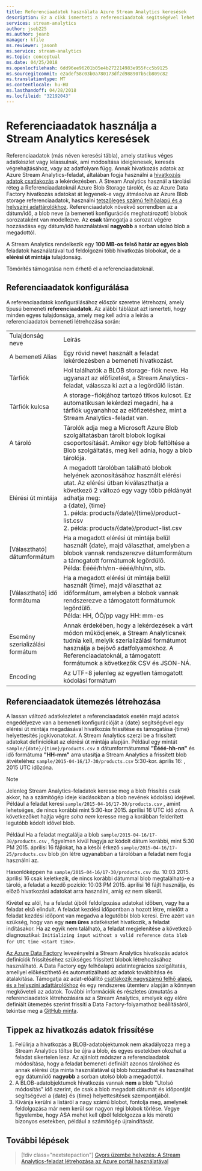 ```yaml
---
title: Referenciaadatok használata Azure Stream Analytics keresések
description: Ez a cikk ismerteti a referenciaadatok segítségével lehet megkeresni vagy a lekérdezés egy Azure Stream Analytics-feladat adatainak.
services: stream-analytics
author: jseb225
ms.author: jeanb
manager: kfile
ms.reviewer: jasonh
ms.service: stream-analytics
ms.topic: conceptual
ms.date: 04/25/2018
ms.openlocfilehash: 6dd96ee96201b05e4b272214983e955fcc5b9125
ms.sourcegitcommit: e2adef58c03b0a780173df2d988907b5cb809c82
ms.translationtype: MT
ms.contentlocale: hu-HU
ms.lasthandoff: 04/28/2018
ms.locfileid: "32192043"
---
```

# <a name="using-reference-data-for-lookups-in-stream-analytics"></a>Referenciaadatok használja a Stream Analytics keresések
Referenciaadatok (más néven keresési tábla), amely statikus véges adatkészlet vagy lelassulnak, ami módosítása ideiglenesek, keresés végrehajtásához, vagy az adatfolyam függ. Annak hivatkozás adatok az Azure Stream Analytics-feladat, általában fogja használni a [hivatkozás adatok csatlakozás](https://msdn.microsoft.com/library/azure/dn949258.aspx) a lekérdezésben. A Stream Analytics használ a tárolási réteg a Referenciaadatoknál Azure Blob Storage tárolót, és az Azure Data Factory hivatkozás adatokat át legyenek-e vagy átmásolva az Azure Blob storage referenciaadatok, használni [tetszőleges számú felhőalapú és a helyszíni adattárolókhoz](../data-factory/copy-activity-overview.md). Referenciaadatok növekvő sorrendben az a dátum/idő, a blob neve (a bemeneti konfigurációs meghatározott) blobok sorozataként van modellezve. Az **csak** támogatja a sorozat végére hozzáadása egy dátum/idő használatával **nagyobb** a sorban utolsó blob a megadottól.

A Stream Analytics rendelkezik egy **100 MB-os felső határ az egyes blob** feladatok használatával tud feldolgozni több hivatkozás blobokat, de a **elérési út mintája** tulajdonság.

Tömörítés támogatása nem érhető el a referenciaadatoknál. 

## <a name="configuring-reference-data"></a>Referenciaadatok konfigurálása
A referenciaadatok konfigurálásához először szeretne létrehozni, amely típusú bemeneti **referenciaadatok**. Az alábbi táblázat azt ismerteti, hogy minden egyes tulajdonsága, amely meg kell adnia a leírás a referenciaadatok bemeneti létrehozása során:


<table>
<tbody>
<tr>
<td>Tulajdonság neve</td>
<td>Leírás</td>
</tr>
<tr>
<td>A bemeneti Alias</td>
<td>Egy rövid nevet használt a feladat lekérdezésben a bemeneti hivatkozást.</td>
</tr>
<tr>
<td>Tárfiók</td>
<td>Hol találhatók a BLOB storage-fiók neve. Ha ugyanazt az előfizetést, a Stream Analytics-feladat, válassza ki azt a a legördülő listán.</td>
</tr>
<tr>
<td>Tárfiók kulcsa</td>
<td>A storage-fiókjához tartozó titkos kulcsot. Ez automatikusan lekérdezi megadni, ha a tárfiók ugyanahhoz az előfizetéshez, mint a Stream Analytics-feladat van.</td>
</tr>
<tr>
<td>A tároló</td>
<td>Tárolók adja meg a Microsoft Azure Blob szolgáltatásban tárolt blobok logikai csoportosítását. Amikor egy blob feltöltése a Blob szolgáltatás, meg kell adnia, hogy a blob tárolója.</td>
</tr>
<tr>
<td>Elérési út mintája</td>
<td>A megadott tárolóban található blobok helyének azonosításához használt elérési utat. Az elérési útban kiválaszthatja a következő 2 változó egy vagy több példányát adhatja meg:<BR>a {date}, {time}<BR>1. példa: products/{date}/{time}/product-list.csv<BR>2. példa: products/{date}/product-list.csv
</tr>
<tr>
<td>[Választható] dátumformátum</td>
<td>Ha a megadott elérési út mintája belül használt {date}, majd választhat, amelyben a blobok vannak rendszerezve dátumformátum a támogatott formátumok legördülő.<BR>Példa: Éééé/hh/nn-éééé/hh/nn, stb.</td>
</tr>
<tr>
<td>[Választható] idő formátuma</td>
<td>Ha a megadott elérési út mintája belül használt {time}, majd választhat az időformátum, amelyben a blobok vannak rendszerezve a támogatott formátumok legördülő.<BR>Példa: HH, ÓÓ/pp vagy HH: mm-es</td>
</tr>
<tr>
<td>Esemény szerializálási formátum</td>
<td>Annak érdekében, hogy a lekérdezések a várt módon működjenek, a Stream Analyticsnek tudnia kell, melyik szerializálási formátumot használja a bejövő adatfolyamokhoz. A Referenciaadatoknál, a támogatott formátumok a következők CSV és JSON-NÁ.</td>
</tr>
<tr>
<td>Encoding</td>
<td>Az UTF-8 jelenleg az egyetlen támogatott kódolási formátum</td>
</tr>
</tbody>
</table>

## <a name="generating-reference-data-on-a-schedule"></a>Referenciaadatok ütemezés létrehozása
A lassan változó adatkészletet a referenciaadatok esetén majd adatok engedélyezve van a bemeneti konfigurációját a {date} segítségével egy elérési út mintája megadásával hivatkozás frissítése és támogatása {time} helyettesítés jogkivonatokat. A Stream Analytics szerzi be a frissített adatokat definíciókat az elérési út mintája alapján. Például egy mintát `sample/{date}/{time}/products.csv` a dátumformátummal **"Éééé-hh-nn"** és idő formátuma **"HH-mm"** arra utasítja a Stream Analytics a frissített blob átvételéhez `sample/2015-04-16/17-30/products.csv` 5:30-kor. április 16: , 2015 UTC időzóna.

> [!NOTE]
> Jelenleg Stream Analytics-feladatok keresse meg a blob frissítés csak akkor, ha a számítógép ideje kiadásokban a blob nevének kódolású idejével. Például a feladat keresi `sample/2015-04-16/17-30/products.csv` , amint lehetséges, de nincs korábbi mint 5:30-kor 2015. áprilisi 16 UTC idő zóna. A következőket hajtja végre *soha nem* keresse meg a korábban felderített legutóbb kódolt idővel blob.
> 
> Például Ha a feladat megtalálja a blob `sample/2015-04-16/17-30/products.csv` , figyelmen kívül hagyja az kódolt dátum korábbi, mint 5:30 PM 2015. áprilisi 16 fájlokat, ha a késői érkező `sample/2015-04-16/17-25/products.csv` blob jön létre ugyanabban a tárolóban a feladat nem fogja használni az.
> 
> Hasonlóképpen ha `sample/2015-04-16/17-30/products.csv` du. 10:03 2015. áprilisi 16 csak keletkezik, de nincs korábbi dátummal blob megtalálható-e a tároló, a feladat a kezdő pozíció: 10:03 PM 2015. áprilisi 16 fájlt használja, és előző hivatkozási adatokat arra használni, amíg ez nem sikerül.
> 
> Kivétel ez alól, ha a feladat újbóli feldolgozása adatokat időben, vagy ha a feladat első elindult. A feladat kezdési időpontban a hozott létre, mielőtt a feladat kezdési időpont van megadva a legutóbbi blob keresi. Erre azért van szükség, hogy van egy **nem üres** adatkészlet hivatkozik, a feladat indításakor. Ha az egyik nem található, a feladat megjelenítése a következő diagnosztikai: `Initializing input without a valid reference data blob for UTC time <start time>`.
> 
> 

[Az Azure Data Factory](https://azure.microsoft.com/documentation/services/data-factory/) levezényelni a Stream Analytics hivatkozás adatok definíciók frissítéséhez szükséges frissített blobok létrehozásához használható. A Data Factory egy felhőalapú adatintegrációs szolgáltatás, amellyel előkészíthető és automatizálható az adatok továbbítása és átalakítása. Támogatja az adat-előállító [csatlakozik nagyszámú felhő alapú, és a helyszíni adattárolókhoz](../data-factory/copy-activity-overview.md) és egy rendszeres ütemterv alapján a könnyen megköveteli az adatok. További információk és részletes útmutatás a referenciaadatok létrehozására az a Stream Analytics, amelyek egy előre definiált ütemezés szerint frissíti a Data Factory-folyamathoz beállításáról, tekintse meg a [GitHub minta](https://github.com/Azure/Azure-DataFactory/tree/master/Samples/ReferenceDataRefreshForASAJobs).

## <a name="tips-on-refreshing-your-reference-data"></a>Tippek az hivatkozás adatok frissítése
1. Felülírja a hivatkozás a BLOB-adatobjektumok nem akadályozza meg a Stream Analytics töltse be újra a blob, és egyes esetekben okozhat a feladat sikertelen lesz. Az ajánlott módszer a referenciaadatok módosítása, hogy a feladat bemeneti definiált azonos tárolóhoz és annak elérési útja minta használatával új blob hozzáadhat és használhat egy dátum/idő **nagyobb** a sorban utolsó blob a megadottól.
2. A BLOB-adatobjektumok hivatkozás vannak **nem** a blob "Utolsó módosítás" idő szerint, de csak a blob megadott dátumát és időpontját segítségével a {date} és {time} helyettesítések szempontjából.
3. Kívánja kerülni a listáról a nagy számú blobot, fontolja meg, amelynek feldolgozása már nem kerül sor nagyon régi blobok törlése. Vegye figyelembe, hogy ASA mehet kell újból feldolgozza a kis méretű bizonyos esetekben, például a számítógép újraindítását.

## <a name="next-steps"></a>További lépések
> [!div class="nextstepaction"]
> [Gyors üzembe helyezés: A Stream Analytics-feladat létrehozása az Azure portál használatával](stream-analytics-quick-create-portal.md)

<!--Link references-->
[stream.analytics.developer.guide]: ../stream-analytics-developer-guide.md
[stream.analytics.scale.jobs]: stream-analytics-scale-jobs.md
[stream.analytics.introduction]: stream-analytics-real-time-fraud-detection.md
[stream.analytics.get.started]: stream-analytics-get-started.md
[stream.analytics.query.language.reference]: http://go.microsoft.com/fwlink/?LinkID=513299
[stream.analytics.rest.api.reference]: http://go.microsoft.com/fwlink/?LinkId=517301
